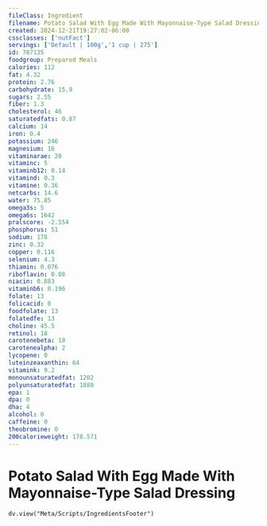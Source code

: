 ```yaml
---
fileClass: Ingredient
filename: Potato Salad With Egg Made With Mayonnaise-Type Salad Dressing
created: 2024-12-21T19:27:02-06:00
cssclasses: ['nutFact']
servings: ['Default | 100g','1 cup | 275']
id: 787135
foodgroup: Prepared Meals
calories: 112
fat: 4.32
protein: 2.76
carbohydrate: 15.9
sugars: 2.55
fiber: 1.3
cholesterol: 46
saturatedfats: 0.87
calcium: 14
iron: 0.4
potassium: 246
magnesium: 16
vitaminarae: 20
vitaminc: 5
vitaminb12: 0.14
vitamind: 0.3
vitamine: 0.36
netcarbs: 14.6
water: 75.85
omega3s: 5
omega6s: 1642
pralscore: -2.554
phosphorus: 51
sodium: 178
zinc: 0.32
copper: 0.116
selenium: 4.3
thiamin: 0.076
riboflavin: 0.08
niacin: 0.883
vitaminb6: 0.196
folate: 13
folicacid: 0
foodfolate: 13
folatedfe: 13
choline: 45.5
retinol: 18
carotenebeta: 18
carotenealpha: 2
lycopene: 0
luteinzeaxanthin: 64
vitamink: 9.2
monounsaturatedfat: 1202
polyunsaturatedfat: 1880
epa: 1
dpa: 0
dha: 4
alcohol: 0
caffeine: 0
theobromine: 0
200calorieweight: 178.571
---
```


# Potato Salad With Egg Made With Mayonnaise-Type Salad Dressing

```dataviewjs
dv.view("Meta/Scripts/IngredientsFooter")
```
